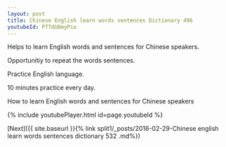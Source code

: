 ```yaml
---
layout: post
title: Chinese English learn words sentences Dictionary 496 
youtubeId: PTTdU8myPio
---
```

 
 
Helps to learn English words and sentences for Chinese speakers.

Opportunitiy to repeat the words sentences. 

Practice English language. 
 
10 minutes practice every day. 
 
How to learn English words and sentences for Chinese speakers 
 
{% include youtubePlayer.html id=page.youtubeId %}
 
 
[Next]({{ site.baseurl }}{% link  split1/_posts/2016-02-29-Chinese english learn words sentences dictionary 532 .md%})
 
